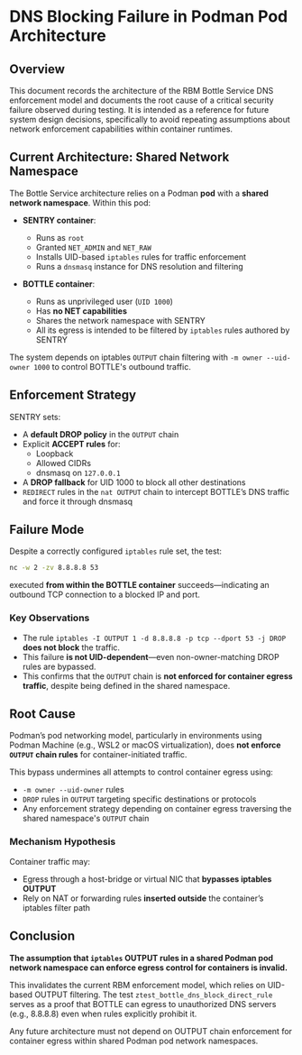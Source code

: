 # DNS Blocking Failure in Podman Pod Architecture

## Overview

This document records the architecture of the RBM Bottle Service DNS enforcement model and documents the root cause of a critical security failure observed during testing. It is intended as a reference for future system design decisions, specifically to avoid repeating assumptions about network enforcement capabilities within container runtimes.

## Current Architecture: Shared Network Namespace

The Bottle Service architecture relies on a Podman **pod** with a **shared network namespace**. Within this pod:

- **SENTRY container**:
  - Runs as `root`
  - Granted `NET_ADMIN` and `NET_RAW`
  - Installs UID-based `iptables` rules for traffic enforcement
  - Runs a `dnsmasq` instance for DNS resolution and filtering

- **BOTTLE container**:
  - Runs as unprivileged user (`UID 1000`)
  - Has **no NET capabilities**
  - Shares the network namespace with SENTRY
  - All its egress is intended to be filtered by `iptables` rules authored by SENTRY

The system depends on iptables `OUTPUT` chain filtering with `-m owner --uid-owner 1000` to control BOTTLE's outbound traffic.

## Enforcement Strategy

SENTRY sets:
- A **default DROP policy** in the `OUTPUT` chain
- Explicit **ACCEPT rules** for:
  - Loopback
  - Allowed CIDRs
  - dnsmasq on `127.0.0.1`
- A **DROP fallback** for UID 1000 to block all other destinations
- `REDIRECT` rules in the `nat OUTPUT` chain to intercept BOTTLE’s DNS traffic and force it through dnsmasq

## Failure Mode

Despite a correctly configured `iptables` rule set, the test:

```sh
nc -w 2 -zv 8.8.8.8 53
```

executed **from within the BOTTLE container** succeeds—indicating an outbound TCP connection to a blocked IP and port.

### Key Observations

- The rule `iptables -I OUTPUT 1 -d 8.8.8.8 -p tcp --dport 53 -j DROP` **does not block** the traffic.
- This failure **is not UID-dependent**—even non-owner-matching DROP rules are bypassed.
- This confirms that the `OUTPUT` chain is **not enforced for container egress traffic**, despite being defined in the shared namespace.

## Root Cause

Podman’s pod networking model, particularly in environments using Podman Machine (e.g., WSL2 or macOS virtualization), does **not enforce `OUTPUT` chain rules** for container-initiated traffic.

This bypass undermines all attempts to control container egress using:
- `-m owner --uid-owner` rules
- `DROP` rules in `OUTPUT` targeting specific destinations or protocols
- Any enforcement strategy depending on container egress traversing the shared namespace's `OUTPUT` chain

### Mechanism Hypothesis

Container traffic may:
- Egress through a host-bridge or virtual NIC that **bypasses iptables OUTPUT**
- Rely on NAT or forwarding rules **inserted outside** the container’s iptables filter path

## Conclusion

**The assumption that `iptables` OUTPUT rules in a shared Podman pod network namespace can enforce egress control for containers is invalid.**

This invalidates the current RBM enforcement model, which relies on UID-based OUTPUT filtering. The test `ztest_bottle_dns_block_direct_rule` serves as a proof that BOTTLE can egress to unauthorized DNS servers (e.g., 8.8.8.8) even when rules explicitly prohibit it.

Any future architecture must not depend on OUTPUT chain enforcement for container egress within shared Podman pod network namespaces.
